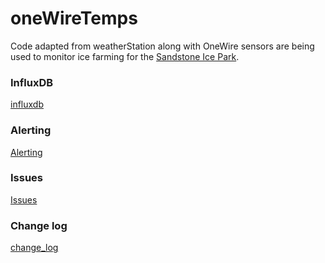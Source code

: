 # oneWireTemps

Code adapted from weatherStation along with OneWire sensors are being used to monitor ice farming for the [Sandstone Ice Park](https://www.mountainproject.com/area/106915985/sandstone-ice-park).

### InfluxDB

[influxdb](influxdb.md)

### Alerting

[Alerting](alerting.md)

### Issues

[Issues](issues.md)

### Change log

[change_log](change_log.md)

